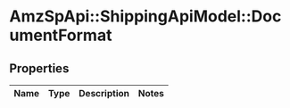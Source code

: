 # AmzSpApi::ShippingApiModel::DocumentFormat

## Properties
Name | Type | Description | Notes
------------ | ------------- | ------------- | -------------

